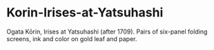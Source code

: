 # Korin-Irises-at-Yatsuhashi
Ogata Kōrin, Irises at Yatsuhashi (after 1709). Pairs of six-panel folding screens, ink and color on gold leaf and paper.
